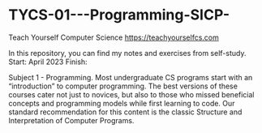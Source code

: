 # TYCS-01---Programming-SICP-
Teach Yourself Computer Science
https://teachyourselfcs.com

In this repository, you can find my notes and exercises from self-study. 
Start: April 2023
Finish: 

Subject 1 - Programming.
Most undergraduate CS programs start with an “introduction” to computer programming. The best versions of these courses cater not just to novices, but also to those who missed beneficial concepts and programming models while first learning to code.
Our standard recommendation for this content is the classic Structure and Interpretation of Computer Programs. 
